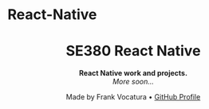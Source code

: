 # React-Native
<h1 align="center">SE380 React Native</h1>
<p align="center">
  <strong>React Native work and projects.</strong><br>
  <i>More soon...</i>
</p>
<!-- <p align="center">
  <a href="#-features">Features</a> •
  <a href="#-installation">Installation</a> •
  <a href="#-usage">Usage</a> •
  <a href="#-contributing">Contributing</a> •
  <a href="#-license">License</a>
</p> -->
<p align="center">
  Made by Frank Vocatura •
  <a href="https://github.com/frankvoc">GitHub Profile</a>
</p>
